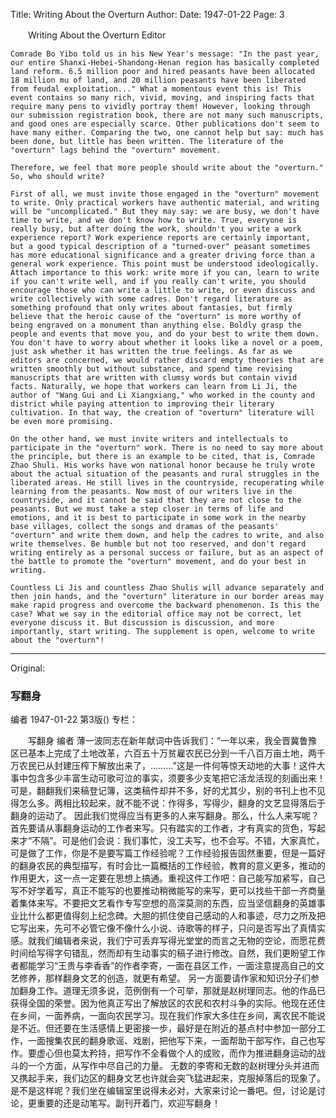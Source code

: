 Title: Writing About the Overturn
Author:
Date: 1947-01-22
Page: 3

　　Writing About the Overturn
    Editor

    Comrade Bo Yibo told us in his New Year's message: "In the past year, our entire Shanxi-Hebei-Shandong-Henan region has basically completed land reform. 6.5 million poor and hired peasants have been allocated 18 million mu of land, and 20 million peasants have been liberated from feudal exploitation..." What a momentous event this is! This event contains so many rich, vivid, moving, and inspiring facts that require many pens to vividly portray them! However, looking through our submission registration book, there are not many such manuscripts, and good ones are especially scarce. Other publications don't seem to have many either. Comparing the two, one cannot help but say: much has been done, but little has been written. The literature of the "overturn" lags behind the "overturn" movement.

    Therefore, we feel that more people should write about the "overturn." So, who should write?

    First of all, we must invite those engaged in the "overturn" movement to write. Only practical workers have authentic material, and writing will be "uncomplicated." But they may say: we are busy, we don't have time to write, and we don't know how to write. True, everyone is really busy, but after doing the work, shouldn't you write a work experience report? Work experience reports are certainly important, but a good typical description of a "turned-over" peasant sometimes has more educational significance and a greater driving force than a general work experience. This point must be understood ideologically. Attach importance to this work: write more if you can, learn to write if you can't write well, and if you really can't write, you should encourage those who can write a little to write, or even discuss and write collectively with some cadres. Don't regard literature as something profound that only writes about fantasies, but firmly believe that the heroic cause of the "overturn" is more worthy of being engraved on a monument than anything else. Boldly grasp the people and events that move you, and do your best to write them down. You don't have to worry about whether it looks like a novel or a poem, just ask whether it has written the true feelings. As far as we editors are concerned, we would rather discard empty theories that are written smoothly but without substance, and spend time revising manuscripts that are written with clumsy words but contain vivid facts. Naturally, we hope that workers can learn from Li Ji, the author of "Wang Gui and Li Xiangxiang," who worked in the county and district while paying attention to improving their literary cultivation. In that way, the creation of "overturn" literature will be even more promising.

    On the other hand, we must invite writers and intellectuals to participate in the "overturn" work. There is no need to say more about the principle, but there is an example to be cited, that is, Comrade Zhao Shuli. His works have won national honor because he truly wrote about the actual situation of the peasants and rural struggles in the liberated areas. He still lives in the countryside, recuperating while learning from the peasants. Now most of our writers live in the countryside, and it cannot be said that they are not close to the peasants. But we must take a step closer in terms of life and emotions, and it is best to participate in some work in the nearby base villages, collect the songs and dramas of the peasants' "overturn" and write them down, and help the cadres to write, and also write themselves. Be humble but not too reserved, and don't regard writing entirely as a personal success or failure, but as an aspect of the battle to promote the "overturn" movement, and do your best in writing.

    Countless Li Jis and countless Zhao Shulis will advance separately and then join hands, and the "overturn" literature in our border areas may make rapid progress and overcome the backward phenomenon. Is this the case? What we say in the editorial office may not be correct, let everyone discuss it. But discussion is discussion, and more importantly, start writing. The supplement is open, welcome to write about the "overturn"!



<hr /> 

Original: 


### 写翻身
编者
1947-01-22
第3版()
专栏：

　　写翻身
    编者
    薄一波同志在新年献词中告诉我们：“一年以来，我全晋冀鲁豫区已基本上完成了土地改革，六百五十万贫雇农民已分到一千八百万亩土地，两千万农民已从封建压榨下解放出来了，………”这是一件何等惊天动地的大事！这件大事中包含多少丰富生动可歌可泣的事实，须要多少支笔把它活龙活现的刻画出来！可是，翻翻我们来稿登记簿，这类稿件却并不多，好的尤其少，别的书刊上也不见得怎么多。两相比较起来，就不能不说：作得多，写得少，翻身的文艺显得落后于翻身的运动了。
    因此我们觉得应当有更多的人来写翻身。那么，什么人来写呢？
    首先要请从事翻身运动的工作者来写。只有踏实的工作者，才有真实的货色，写起来才“不隔”。可是他们会说：我们事忙，没工夫写，也不会写。不错，大家真忙，可是做了工作，你是不是要写篇工作经验呢？工作经验报告固然重要，但是一篇好的翻身农民的典型描写，有时会比一篇概括的工作经验，教育的意义更多，推动的作用更大，这一点一定要在思想上搞通。重视这件工作吧：自己能写加紧写，自己写不好学着写，真正不能写的也要推动稍微能写的来写，更可以找些干部一齐商量着集体来写。不要把文艺看作专写空想的高深莫测的东西，应当坚信翻身的英雄事业比什么都更值得刻上纪念碑。大胆的抓住使自己感动的人和事迹，尽力之所及把它写出来，先可不必管它像不像什么小说、诗歌等的样子，只问是否写出了真情实感。就我们编辑者来说，我们宁可丢弃写得光堂堂的而言之无物的空论，而愿花费时间给写得字句错乱，然而却有生动事实的稿子进行修改。自然，我们更盼望工作者都能学习“王贵与李香香”的作者李寄，一面在县区工作，一面注意提高自己的文艺修养，那样翻身文艺的创造，就更有希望。
    另一方面要请作家和知识分子们参加翻身工作。道理无须多说，范例倒有一个可举，那就是赵树理同志。他的作品已获得全国的荣誉。因为他真正写出了解放区的农民和农村斗争的实际。他现在还住在乡间，一面养病，一面向农民学习。现在我们作家大多住在乡间，离农民不能说是不近。但还要在生活感情上更密接一步，最好是在附近的基点村中参加一部分工作，一面搜集农民的翻身歌谣、戏剧，把他写下来，一面帮助干部写作，自己也写作。要虚心但也莫太矜持，把写作不全看做个人的成败，而作为推进翻身运动的战斗的一个方面，从写作中尽自己的力量。
    无数的李寄和无数的赵树理分头并进而又携起手来，我们边区的翻身文艺也许就会突飞猛进起来，克服掉落后的现象了。是不是这样呢？我们坐在编辑室里说得未必对，大家来讨论一番吧。但，讨论是讨论，更重要的还是动笔写。副刊开着门，欢迎写翻身！
